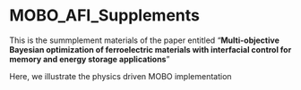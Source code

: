 # MOBO_AFI_Supplements

This is the summplement materials of the paper entitled “**Multi-objective Bayesian optimization of ferroelectric materials with interfacial control for memory and energy storage applications**”

Here, we illustrate the physics driven MOBO implementation
